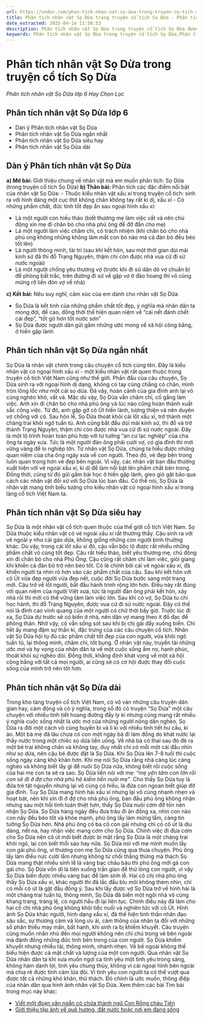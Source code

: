 ```yaml
---
url: https://vndoc.com/phan-tich-nhan-vat-so-dua-trong-truyen-co-tich-so-dua-178342
title: Phân tích nhân vật Sọ Dừa trong truyện cổ tích Sọ Dừa - Phân tích nhân vật Sọ Dừa lớp 6 Hay Chọn Lọc - VnDoc.com
date_extracted: 2025-04-14 11:56:53
description: Phân tích nhân vật Sọ Dừa trong truyện cổ tích Sọ Dừa được VnDoc sưu tầm và giới thiệu tới các em học sinh cùng quý phụ huynh tham khảo chuẩn bị tốt cho bài kiểm tra sắp tới.
keywords: Phân tích nhân vật Sọ Dừa trong truyện cổ tích Sọ Dừa,Phân tích nhân vật Sọ Dừa,Phân tích nhân vật Sọ Dừa lớp 6,phân tích sọ dừa,phân tích sọ dừa lớp 6,cảm nhận về nhân vật Sọ Dừa,cảm nhận về Sọ dừa,ngữ văn 6,soạn văn 6,ngữ văn lớp 6,soạn văn lớp 6,văn lớp 6,văn 6,soan van 6,văn mẫu lớp 6,bài văn lớp 6,bài văn mẫu lớp 6,sách ngữ văn lớp 6,ngữ văn 6 tập 1,ngữ văn lớp 6 tập 2,ngữ văn lớp 6 tập 1,ngữ văn lớp 6 tập 1 sách mới,ngữ văn lớp 6 chân trời sáng tạo
---
```


# Phân tích nhân vật Sọ Dừa trong truyện cổ tích Sọ Dừa
 _Phân tích nhân vật Sọ Dừa lớp 6 Hay Chọn Lọc_
## **Phân tích nhân vật Sọ Dừa lớp 6**
  * Dàn ý Phân tích nhân vật Sọ Dừa
  * Phân tích nhân vật Sọ Dừa ngắn nhất
  * Phân tích nhân vật Sọ Dừa siêu hay
  * Phân tích nhân vật Sọ Dừa dài

## **Dàn ý Phân tích nhân vật Sọ Dừa**
**a\) Mở bài:** Giới thiệu chung về nhân vật mà em muốn phân tích: Sọ Dừa \(trong truyện cổ tích Sọ Dừa\)
**b\) Thân bài:** Phân tích các đặc điểm nổi bật của nhân vật Sọ Dừa:
\- Thuộc kiểu nhân vật xấu xí trong truyện cổ tích: sinh ra với hình dáng một cục thịt không chân không tay rất kì dị, xấu xí
\- Có những phẩm chất, đức tính tốt đẹp ẩn sau ngoại hình xấu xí:
  * Là một người con hiếu thảo \(biết thương mẹ làm việc vất vả nên chủ động xin mẹ đi chăn bò cho nhà phú ông để đỡ đần cho mẹ\)
  * Là một người làm việc chăm chỉ, có trách nhiệm \(khi chăn bò cho nhà phú ong không những không làm mất con bò nào mà cả đàn bò đều béo tốt lên\)
  * Là người thông minh, tài trí \(sau khi kết hôn, sau một thời gian dùi mài kinh sử đã thi đỗ Trạng Nguyên, thậm chí còn được nhà vua cử đi sứ nước ngoài\)
  * Là một người chồng yêu thương vợ \(trước khi đi sứ dặn dò vợ chuẩn bị để phòng bất trắc, trên đường đi sứ về gặp vợ ở đảo hoang thì vô cùng mừng rỡ liền đón vợ về nhà\)

**c\) Kết bài:** Nêu suy nghĩ, cảm xúc của em dành cho nhân vật Sọ Dừa
  * Sọ Dừa là kết tinh của những phẩm chất tốt đẹp, ý nghĩa mà nhân dân ta mong đợi, đề cao, đồng thời thể hiện quan niệm về “cái nết đánh chết cái đẹp”, “tốt gõ hơn tốt nước sơn”
  * Sọ Dừa được người dân gửi gắm những ước mong về xã hội công bằng, ở hiền gặp lành

## **Phân tích nhân vật Sọ Dừa ngắn nhất**
Sọ Dừa là nhân vật chính trong câu chuyện cổ tích cùng tên. Đây là kiểu nhân vật có ngoại hình xấu xí - một kiểu nhân vật rất quen thuộc trong truyện cổ tích Việt Nam cũng như thế giới.
Phần đầu của câu chuyện, Sọ Dừa sinh ra với ngoại hình dị dạng, không có tay cũng chẳng có chân, mình tròn lông lốc như một cái sọ dừa. Đã vậy, hoàn cảnh của gia đình anh lại vô cùng nghèo khó, vất vả. Mặc dù vậy, Sọ Dừa vẫn chăm chỉ, cố gắng làm việc. Anh xin đi chăn bò cho nhà phú ông và lúc nào cũng hoàn thành xuất sắc công việc. Từ đó, anh gặp gỡ cô Út hiền lành, lương thiện và nên duyên vợ chồng với cô. Sau hôn lễ, Sọ Dừa thoát khỏi cái lốt xấu xí, trở thành một chàng trai khôi ngô tuấn tú. Anh cũng bắt đầu dùi mài kinh sử, thi đỗ và trở thành Trạng Nguyên, thậm chí còn được nhà vua cử đi sứ nước ngoài. Đây là một lộ trình hoàn toàn phù hợp với tư tưởng “an cư lạc nghiệp” của cha ông ta ngày xưa. Tức là một người đàn ông phải cưới vợ, có gia đình thì mới vững vàng để lo nghiệp lớn. Từ nhân vật Sọ Dừa, chúng ta hiểu được những quan niệm của cha ông ngày xưa về con người. Theo đó, vẻ đẹp bên trong luôn quan trọng hơn vẻ đẹp bên ngoài. Vì vậy, các nhân vật ban đầu thường xuất hiện với vẻ ngoài xấu xí, kì dị để làm nổi bật lên phẩm chất bên trong. Đồng thời, cũng từ đó gửi gắm bài học ở hiền gặp lành, gieo gió gặt bão qua cách các nhân vật đối xử với Sọ Dừa lúc ban đầu.
Có thể nói, Sọ Dừa là nhân vật mang tính biểu tượng cho kiểu nhân vật có ngoại hình xấu xí trong làng cổ tích Việt Nam ta.
## **Phân tích nhân vật Sọ Dừa siêu hay**
Sọ Dừa là một nhân vật cổ tích quen thuộc của thế giới cổ tích Việt Nam.
Sọ Dừa thuộc kiểu nhân vật có vẻ ngoài xấu xí rất thường thấy. Cậu sinh ra với vẻ ngoài y như cái gáo dừa, không giống những con người bình thường khác. Dù vậy, trong cái lốt xấu xí đó, cậu vẫn bộc lộ được rất nhiều những phẩm chất vô cùng tốt đẹp. Cậu rất hiếu thảo, biết yêu thương mẹ, chủ động xin đi chăn bò cho nhà Phú Ông. Cậu cũng rất chăm chỉ làm việc, giỏi giang khi khiến cả đàn bò trở nên béo tốt. Có lẽ chính bởi cái vẻ ngoài xấu xí, đã khiến người ta nhìn rõ hơn vào các phẩm chất của cậu.
Sau khi kết hôn với cô Út vừa đẹp người vừa đẹp nết, cuộc đời Sọ Dừa bước sang một trang mới. Cậu trở về lốt người, bắt đầu hành trình rộng lớn hơn. Điều này rất đúng với quan niệm của người Việt xưa, tức là người đàn ông phải kết hôn, xây nhà rồi thì mới có thể vững tâm làm việc lớn. Sau khi có vợ, Sọ Dừa tu chí học hành, thi đỗ Trạng Nguyên, được vua cử đi sứ nước ngoài. Đây có thể nói là đỉnh cao vinh quang của một người có chữ thời bấy giờ. Trước lúc đi xa, Sọ Dừa dự trước sẽ có biến ở nhà, nên dặn vợ mang theo ít đồ đạc để phòng thân. Nhờ vậy, cô vẫn sống sót sau khi bị chị gái đẩy xuống biển. Chi tiết ấy mang đậm sự thần kì, đặc trưng của các câu chuyện cổ tích.
Nhân vật Sọ Dừa hội tụ đủ các phẩm chất tốt đẹp của con người, vừa khôi ngô tuấn tú, lại thông minh, chăm chỉ, tốt bụng. Ở nhân vật này, truyền tải những ước mơ và hy vọng của nhân dân ta về một cuộc sống ấm no, hạnh phúc, thoát khỏi sự nghèo đói. Đồng thời, khẳng định khát vọng về một xã hội công bằng với tất cả mọi người, ai cũng sẽ có cơ hội được thay đổi cuộc sống của mình trở nên tốt hơn.
## **Phân tích nhân vật Sọ Dừa dài**
Trong kho tàng truyện cổ tích Việt Nam, có vô vàn những câu truyện dân gian hay, cảm động và có ý nghĩa, trong số đó có truyện “Sọ Dừa” một câu chuyện với nhiều tình tiết hoang đường đầy ly kì nhưng cũng mang rất nhiều ý nghĩa cuộc sống nhất là ước mơ của những người nông dân nghèo.
Sọ Dừa ra đời một cách vô cùng huyền bí và li kì với nhiều tình tiết hư cấu, kì ảo. Một bà mẹ đã lâu chưa có con một ngày bà đi làm đồng do khát nước lại thấy nước trong một chiếc sọ dừa liền uống. Về nhà bà có thai sau đó đẻ ra một bé trai không chân và không tay, duy nhất chỉ có mỗi một cái đầu nhìn như sọ dừa, nên cậu bé được đặt là Sọ Dừa. Khi Sọ Dừa lên 7-8 tuổi thì cuộc sống ngày càng khó khăn hơn. Khi mẹ nói Sọ Dừa rằng nhà càng lúc càng nghèo và không biết lấy gì để nuôi Sọ Dừa nữa, không biết rồi cuộc sống của hai mẹ con ta sẽ ra sao. Sọ Dừa liền nói với mẹ: _“mẹ yên tâm con lớn rồi con sẽ đi ở đợ cho nhà phú hộ kiếm tiền nuôi mẹ”_. Cho thấy Sọ Dừa tuy là đứa trẻ tật nguyền nhưng lại vô cùng có hiếu, là đứa con ngoan biết giúp đỡ gia đình.
Tuy Sọ Dừa mang hình hài xấu xí nhưng lại vô cùng nhanh nhẹn và hoạt bát, nên khi xin đi ở đợ cho nhà phú ông, ban đầu phú ông không nhận nhưng sau một hồi tính toán thiệt hơn, thấy Sọ Dừa nuôi cơm đỡ tốn nên nhận Sọ Dừa. Sọ Dừa hàng ngày đều đưa trâu đi ăn đồng xa, nhìn con nào con nấy đều béo tốt và khỏe mạnh, phú ông lấy làm mừng lắm, càng tin tưởng Sọ Dừa hơn. Nhà phú ông có ba cô con gái nhưng chỉ có cô út là dịu dàng, nết na, hay nhận việc mang cơm cho Sọ Dừa. Chính việc đi đưa cơm cho Sọ Dừa nên cô út mới biết được bí mật rằng Sọ Dừa là một chàng trai khôi ngô, lại còn biết thổi sáo hay nữa.
Sọ Dừa nói với mẹ mình muốn lấy con gái phú ông, vì thương con mẹ Sọ Dừa cũng qua thưa chuyện. Phú ông lấy làm điều nực cười lắm nhưng không từ chối thẳng thừng mà thách Sọ Dừa mang thật nhiều sính lễ là vàng bạc châu báu thì phú ông mới gả con gái cho. Sọ Dừa vốn dĩ là tiên xuống trần gian để thử lòng con người, vì vậy Sọ Dừa biến được nhiều vàng bạc để làm sính lễ.
Hai cô chị nhà phú ông thấy Sọ Dừa xấu xí, khác người thì đã lắc đầu bĩu môi không thèm nhìn, chỉ có mỗi cô út là gật đầu đồng ý. Sau khi lấy được vợ Sọ Dừa trở về hình hài là một chàng trai tuấn tú, thông minh, Sọ Dừa đã biến một ngôi nhà vô cùng khang trang, tráng lệ, có người hầu đi lại liên tục. Chính điều này đã làm cho hai cô chị nhà phú ông không khỏi tiếc nuối và nghiên tức với cô Út.
Hình ảnh Sọ Dừa khác người, hình dạng xấu xí, đã thể hiện tinh thần nhân đạo sâu sắc, sự thương cảm và lòng ưu ái, cảm thông của nhân ta đối với những số phận thiếu may mắn, bất hạnh, khi sinh ra bị khiếm khuyết. Câu truyện cũng muốn nhắn nhủ đến mọi người không nên chỉ chú trọng vẻ bên ngoài mà đánh đồng những đức tính bên trong của con người. Sọ Dừa khiếm khuyết nhưng nhiều tài, thông minh, nhanh nhẹn. Vẻ bề ngoài không thể biểu hiện được cả mặt chất và lượng của một con người.
Qua nhân vật Sọ Dừa nhân dân ta khi xưa muốn ngợi ca tình yêu một tình yêu trong sáng, không hám danh lợi, tình yêu chung thủy, không vì cái ngoại hình bên ngoài mà chia rẽ được tình cảm lứa đôi. Vì tình yêu con người ta có thể vượt qua được tất cả những khó khăn, thử thách. Đó chính là ước muốn, thông điệp của nhân dân qua hình ảnh nhân vật Sọ Dừa.
Xem thêm các bài Tìm bài trong mục này khác:
  * [Viết một đoạn văn ngắn có chứa thành ngữ Con Rồng cháu Tiên](</viet-mot-doan-van-ngan-co-chua-thanh-ngu-con-rong-chau-tien-lop-6-306015>)
  * [Giới thiệu tập ảnh về quê hương, đất nước hoặc nơi em đang sống](</viet-doan-van-gioi-thieu-tap-anh-ve-que-huong-dat-nuoc-hoac-noi-em-dang-song-245836>)

